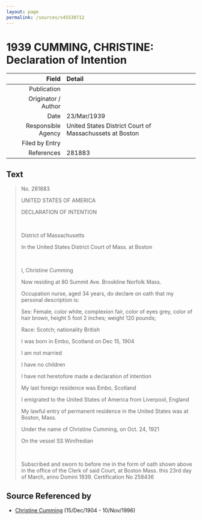 ```yaml
---
layout: page
permalink: /sources/s45530712
---
```


# 1939 CUMMING, CHRISTINE: Declaration of Intention

Field | Detail
---:|:---
Publication | 
Originator / Author | 
Date | 23/Mar/1939
Responsible Agency | United States District Court of Massachussets at Boston
Filed by Entry | 
References | 281883

## Text

> No. 281883
>
> UNITED STATES OF AMERICA
>
> DECLARATION OF INTENTION
>
> <br/>
>
> District of Massachusetts
>
> In the United States District Court of Mass. at Boston
>
> <br/>
>
> I, Christine Cumming
>
> Now residing at 80 Summit Ave. Brookline Norfolk Mass.
>
> Occupation nurse, aged 34 years, do declare on oath that my personal description is:
>
> Sex: Female, color white, complexion fair, color of eyes grey, color of hair brown, height 5 foot 2 inches; weight 120 pounds; 
>
> Race: Scotch; nationality British
>
> I was born in Embo, Scotland on Dec 15, 1904
>
> I am not married
>
> I have no children
>
> I have not heretofore made a declaration of intention
>
> My last foreign residence was Embo, Scotland
>
> I emigrated to the United States of America from Liverpool, England
>
> My lawful entry of permanent residence in the United States was at Boston, Mass.
>
> Under the name of Christine Cumming, on Oct. 24, 1921
>
> On the vessel SS Winifredian
>
> <br/>
>
> Subscribed and sworn to before me in the form of oath shown above in the office of the Clerk of said Court, at Boston Mass. this 23rd day of March, anno Domini 1939. Certification No 258436
>

## Source Referenced by

* [Christine Cumming](../people/@24328630@-christine-cumming-b1904-12-15-d1996-11-10.md) (15/Dec/1904 - 10/Nov/1996)
